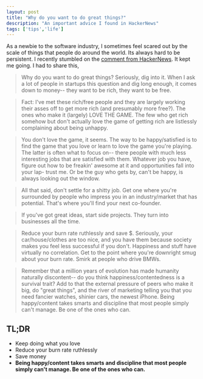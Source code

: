 ```yaml
---
layout: post
title: "Why do you want to do great things?"
description: "An important advice I found in HackerNews"
tags: ['tips','life']
---
```


As a newbie to the software industry, I sometimes feel scared out by the scale of things that people do around the world. Its always hard to be persistent. I recently stumbled on the [comment from HackerNews](https://news.ycombinator.com/item?id=8177830). It kept me going. I had to share this,

> Why do you want to do great things? Seriously, dig into it. When I ask a lot of people in startups this question and dig long enough, it comes down to money-- they want to be rich, they want to be free.

> Fact: I've met these rich/free people and they are largely working their asses off to get more rich (and presumably more free?). The ones who make it (largely) LOVE THE GAME. The few who get rich somehow but don't actually love the game of getting rich are listlessly complaining about being unhappy.

> You don't love the game, it seems. The way to be happy/satisfied is to find the game that you love or learn to love the game you're playing. The latter is often what to focus on-- there people with much less interesting jobs that are satisfied with them. Whatever job you have, figure out how to be freakin' awesome at it and opportunities fall into your lap- trust me. Or be the guy who gets by, can't be happy, is always looking out the window.

> All that said, don't settle for a shitty job. Get one where you're surrounded by people who impress you in an industry/market that has potential. That's where you'll find your next co-founder.

> If you've got great ideas, start side projects. They turn into businesses all the time.

> Reduce your burn rate ruthlessly and save $. Seriously, your car/house/clothes are too nice, and you have them because society makes you feel less successful if you don't. Happiness and stuff have virtually no correlation. Get to the point where you're downright smug about your burn rate. Smirk at people who drive BMWs.

> Remember that a million years of evolution has made humanity naturally discontent-- do you think happiness/contentedness is a survival trait? Add to that the external pressure of peers who make it big, do "great things", and the river of marketing telling you that you need fancier watches, shinier cars, the newest iPhone. Being happy/content takes smarts and discipline that most people simply can't manage. Be one of the ones who can.

## TL;DR
* Keep doing what you love
* Reduce your burn rate ruthlessly
* Save money
* **Being happy/content takes smarts and discipline that most people simply can't manage. Be one of the ones who can.**
